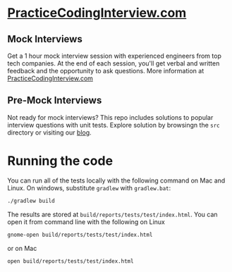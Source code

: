 # [PracticeCodingInterview.com](https://www.practicecodinginterview.com?SQF_SOURCE=github)

## Mock Interviews

Get a 1 hour mock interview session with experienced engineers from top tech companies. At the end of each session, you'll get verbal and written feedback and the opportunity to ask questions. More information at [PracticeCodingInterview.com](https://www.practicecodinginterview.com?SQF_SOURCE=github)

## Pre-Mock Interviews

Not ready for mock interviews? This repo includes solutions to popular interview questions with unit tests. Explore solution by browsingn the `src` directory or visiting our [blog](https://www.practicecodinginterview.com/blog?SQF_SOURCE=github).

# Running the code

You can run all of the tests locally with the following command on Mac and Linux. On windows, substitute `gradlew` with `gradlew.bat`:

```bash
./gradlew build
```

The results are stored at `build/reports/tests/test/index.html`. You can open it from command line with the following on Linux

```bash
gnome-open build/reports/tests/test/index.html
```

or on Mac

```bash
open build/reports/tests/test/index.html
```
